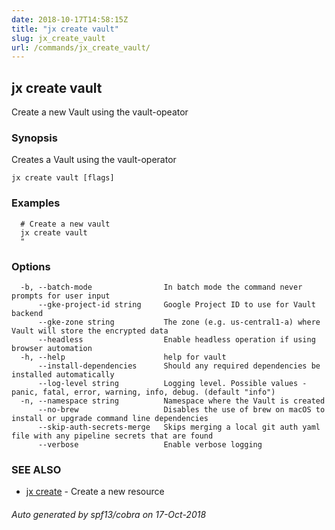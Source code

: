 ```yaml
---
date: 2018-10-17T14:58:15Z
title: "jx create vault"
slug: jx_create_vault
url: /commands/jx_create_vault/
---
```

## jx create vault

Create a new Vault using the vault-opeator

### Synopsis

Creates a Vault using the vault-operator

```
jx create vault [flags]
```

### Examples

```
  # Create a new vault
  jx create vault
  "
```

### Options

```
  -b, --batch-mode                In batch mode the command never prompts for user input
      --gke-project-id string     Google Project ID to use for Vault backend
      --gke-zone string           The zone (e.g. us-central1-a) where Vault will store the encrypted data
      --headless                  Enable headless operation if using browser automation
  -h, --help                      help for vault
      --install-dependencies      Should any required dependencies be installed automatically
      --log-level string          Logging level. Possible values - panic, fatal, error, warning, info, debug. (default "info")
  -n, --namespace string          Namespace where the Vault is created
      --no-brew                   Disables the use of brew on macOS to install or upgrade command line dependencies
      --skip-auth-secrets-merge   Skips merging a local git auth yaml file with any pipeline secrets that are found
      --verbose                   Enable verbose logging
```

### SEE ALSO

* [jx create](/commands/jx_create/)	 - Create a new resource

###### Auto generated by spf13/cobra on 17-Oct-2018
